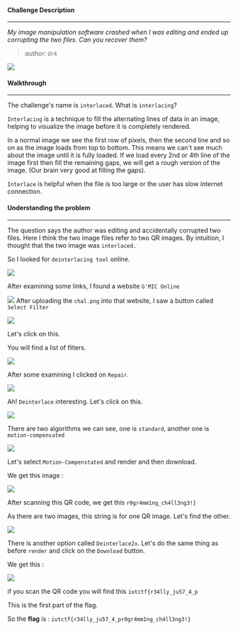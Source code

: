 
#### Challenge Description
---

*My image manipulation software crashed when I was editing and ended up corrupting the two files. Can you recover them?*

> *author: `Ork`*

![](Images/chal%20(2).png)

#### Walkthrough
---

The challenge's name is `interlaced`. What is `interlacing`?

`Interlacing` is a technique to fill the alternating lines of data in an image, helping to visualize the image before it is completely rendered.

In a normal image we see the first row of pixels, then the second line and so on as the image loads from top to bottom. This means we can't see much about the image until it is fully loaded. If we load every 2nd or 4th line of the image first then fill the remaining gaps, we will get a rough version of the image. (Our brain very good at filling the gaps).

`Interlace` is helpful when the file is too large or the user has slow internet connection.

#### Understanding the problem
---

The question says the author was editing and accidentally corrupted two files. Here I think the two image files refer to two QR images. By intuition, I thought that the two image was `interlaced.`

So I looked for `deinterlacing tool` online.

![](Images/Pasted%20image%2020240430231521.png)

After examining some links, I found a website `G'MIC Online`

![](Images/Pasted%20image%2020240430231619.png)
After uploading the `chal.png` into that website, I saw a button called `Select Filter`

![](Images/Pasted%20image%2020240430231801.png)

Let's click on this.

You will find a list of filters.

![](Images/Pasted%20image%2020240430231842.png)

After some examining I clicked on `Repair`.

![](Images/Screenshot%202024-04-30%20231922.png)

Ah! `Deinterlace` interesting. Let's click on this.

![](Images/Pasted%20image%2020240430232057.png)

There are two algorithms we can see, one is `standard`, another one is `motion-compensated`

![](Images/Pasted%20image%2020240430232902.png)


Let's select `Motion-Compenstated` and render and then download.

We get this image :

![](Images/Pasted%20image%2020240430233056.png)

After scanning this QR code, we get this `r0gr4mm1ng_ch4ll3ng3!}`

As there are two images, this string is for one QR image. Let's find the other.

![](Images/Pasted%20image%2020240430233441.png)

There is another option called `Deinterlace2x`. Let's do the same thing as before `render` and click on the `Download` button.

We get this :

![](Images/Pasted%20image%2020240430233557.png)

if you scan the QR code you will find this `iutctf{r34lly_ju57_4_p`

This is the first part of the flag.

So the **flag** is : `iutctf{r34lly_ju57_4_pr0gr4mm1ng_ch4ll3ng3!}`
